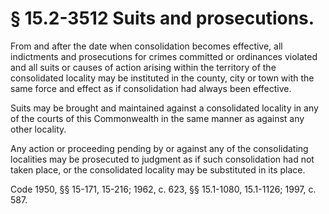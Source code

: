 # § 15.2-3512 Suits and prosecutions.

<p>From and after the date when consolidation becomes effective, all indictments and prosecutions for crimes committed or ordinances violated and all suits or causes of action arising within the territory of the consolidated locality may be instituted in the county, city or town with the same force and effect as if consolidation had always been effective.</p><p>Suits may be brought and maintained against a consolidated locality in any of the courts of this Commonwealth in the same manner as against any other locality.</p><p>Any action or proceeding pending by or against any of the consolidating localities may be prosecuted to judgment as if such consolidation had not taken place, or the consolidated locality may be substituted in its place.</p><p>Code 1950, §§ 15-171, 15-216; 1962, c. 623, §§ 15.1-1080, 15.1-1126; 1997, c. 587.</p>